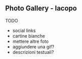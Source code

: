 ## Photo Gallery - Iacopo

TODO 
- social links
- cartine bianche
- mettere altre foto
- aggiundere una gif?
- descrizioni testuali?